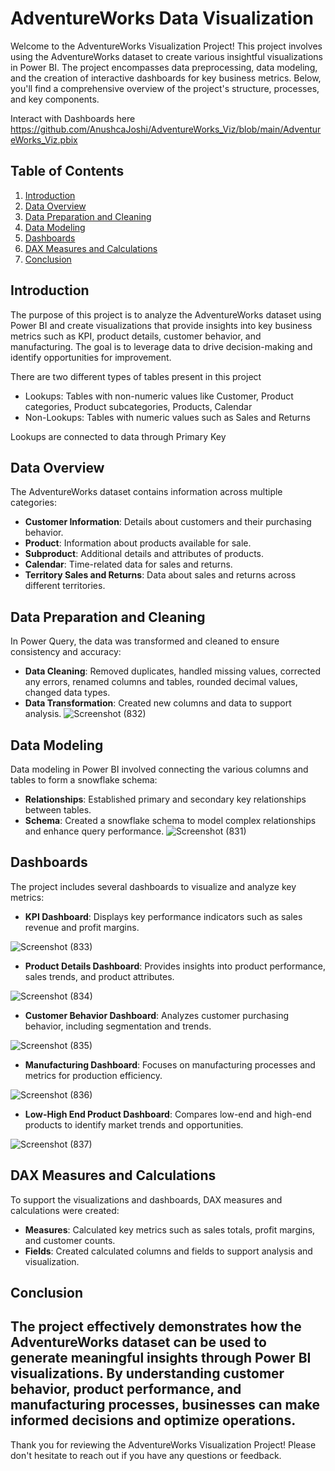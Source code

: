 # AdventureWorks Data Visualization 

Welcome to the AdventureWorks Visualization Project! This project involves using the AdventureWorks dataset to create various insightful visualizations in Power BI. The project encompasses data preprocessing, data modeling, and the creation of interactive dashboards for key business metrics. Below, you'll find a comprehensive overview of the project's structure, processes, and key components.

Interact with Dashboards here
https://github.com/AnushcaJoshi/AdventureWorks_Viz/blob/main/AdventureWorks_Viz.pbix

## Table of Contents
1. [Introduction](#introduction)
2. [Data Overview](#data-overview)
3. [Data Preparation and Cleaning](#data-preparation-and-cleaning)
4. [Data Modeling](#data-modeling)
5. [Dashboards](#dashboards)
6. [DAX Measures and Calculations](#dax-measures-and-calculations)
7. [Conclusion](#conclusion)

## Introduction

The purpose of this project is to analyze the AdventureWorks dataset using Power BI and create visualizations that provide insights into key business metrics such as KPI, product details, customer behavior, and manufacturing. The goal is to leverage data to drive decision-making and identify opportunities for improvement.


There are two different types of tables present in this project 
 - Lookups: Tables with non-numeric values like Customer, Product categories, Product subcategories, Products, Calendar
 - Non-Lookups: Tables with numeric values such as Sales and Returns

Lookups are connected to data through Primary Key


## Data Overview

The AdventureWorks dataset contains information across multiple categories:

- **Customer Information**: Details about customers and their purchasing behavior.
- **Product**: Information about products available for sale.
- **Subproduct**: Additional details and attributes of products.
- **Calendar**: Time-related data for sales and returns.
- **Territory Sales and Returns**: Data about sales and returns across different territories.

## Data Preparation and Cleaning

In Power Query, the data was transformed and cleaned to ensure consistency and accuracy:

- **Data Cleaning**: Removed duplicates, handled missing values, corrected any errors, renamed columns and tables, rounded decimal values, changed data types.
- **Data Transformation**: Created new columns and data to support analysis.
![Screenshot (832)](https://github.com/AnushcaJoshi/AdventureWorks_Viz/assets/111639602/81cbe210-6858-40b9-8e79-cc79533134b7)


## Data Modeling

Data modeling in Power BI involved connecting the various columns and tables to form a snowflake schema:

- **Relationships**: Established primary and secondary key relationships between tables.
- **Schema**: Created a snowflake schema to model complex relationships and enhance query performance.
![Screenshot (831)](https://github.com/AnushcaJoshi/AdventureWorks_Viz/assets/111639602/7f5b3150-c5bd-4bd0-929e-b92297b1fdfd)


## Dashboards

The project includes several dashboards to visualize and analyze key metrics:

- **KPI Dashboard**: Displays key performance indicators such as sales revenue and profit margins.
  
![Screenshot (833)](https://github.com/AnushcaJoshi/AdventureWorks_Viz/assets/111639602/093b9309-29fd-4692-83c0-19c02d1f728e)


- **Product Details Dashboard**: Provides insights into product performance, sales trends, and product attributes.
  
![Screenshot (834)](https://github.com/AnushcaJoshi/AdventureWorks_Viz/assets/111639602/001d6928-17ab-4811-a806-6ea52064c871)


- **Customer Behavior Dashboard**: Analyzes customer purchasing behavior, including segmentation and trends.
  
![Screenshot (835)](https://github.com/AnushcaJoshi/AdventureWorks_Viz/assets/111639602/be340b7a-9b78-4e08-881b-44ea0b17ce81)


- **Manufacturing Dashboard**: Focuses on manufacturing processes and metrics for production efficiency.
  
![Screenshot (836)](https://github.com/AnushcaJoshi/AdventureWorks_Viz/assets/111639602/ba46f2f9-08d1-40a3-80e5-1f2aa8d94686)


- **Low-High End Product Dashboard**: Compares low-end and high-end products to identify market trends and opportunities.
  
![Screenshot (837)](https://github.com/AnushcaJoshi/AdventureWorks_Viz/assets/111639602/2ede7f0d-2c37-4ef1-ba49-f88a374f292c)


## DAX Measures and Calculations

To support the visualizations and dashboards, DAX measures and calculations were created:

- **Measures**: Calculated key metrics such as sales totals, profit margins, and customer counts.
- **Fields**: Created calculated columns and fields to support analysis and visualization.

## Conclusion

The project effectively demonstrates how the AdventureWorks dataset can be used to generate meaningful insights through Power BI visualizations. By understanding customer behavior, product performance, and manufacturing processes, businesses can make informed decisions and optimize operations.
---

Thank you for reviewing the AdventureWorks Visualization Project! Please don't hesitate to reach out if you have any questions or feedback.
